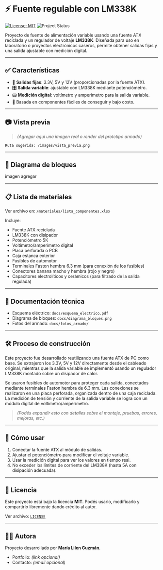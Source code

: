 # ⚡ Fuente regulable con LM338K
[![License: MIT](https://img.shields.io/badge/License-MIT-yellow.svg)](https://opensource.org/licenses/MIT)
![Project Status](https://img.shields.io/badge/Status-En%20desarrollo-blue)

Proyecto de fuente de alimentación variable usando una fuente ATX reciclada y un regulador de voltaje **LM338K**. Diseñada para uso en laboratorio o proyectos electrónicos caseros, permite obtener salidas fijas y una salida ajustable con medición digital.

---

## ✅ Características

- 🔌 **Salidas fijas**: 3.3V, 5V y 12V (proporcionadas por la fuente ATX).
- 🎛️ **Salida variable**: ajustable con LM338K mediante potenciómetro.
- 📟 **Medición digital**: voltímetro y amperímetro para la salida variable.
- 🔧 Basada en componentes fáciles de conseguir y bajo costo.

---

## 📷 Vista previa

> *(Agregar aquí una imagen real o render del prototipo armado)*

```
Ruta sugerida: /images/vista_previa.png
```

---

## 📐 Diagrama de bloques

imagen agregar

---
## 📋 Lista de materiales

Ver archivo en: `/materiales/lista_componentes.xlsx`

Incluye:

- Fuente ATX reciclada
- LM338K con disipador
- Potenciómetro 5K
- Voltímetro/amperímetro digital
- Placa perforada o PCB
- Caja estanca exterior
- Fusibles de automotor
- Terminales Faston hembra 6.3 mm (para conexión de los fusibles)
- Conectores banana macho y hembra (rojo y negro)
- Capacitores electrolíticos y cerámicos (para filtrado de la salida regulada)
---

## 📎 Documentación técnica

- Esquema eléctrico: `docs/esquema_electrico.pdf`
- Diagrama de bloques: `docs/diagrama_bloques.png`
- Fotos del armado: `docs/fotos_armado/`

---

## 🛠️ Proceso de construcción

Este proyecto fue desarrollado reutilizando una fuente ATX de PC como base. Se extrajeron los 3.3V, 5V y 12V directamente desde el cableado original, mientras que la salida variable se implementó usando un regulador LM338K montado sobre un disipador de calor.

Se usaron fusibles de automotor para proteger cada salida, conectados mediante terminales Faston hembra de 6.3 mm. Las conexiones se realizaron en una placa perforada, organizada dentro de una caja reciclada. La medición de tensión y corriente de la salida variable se logra con un módulo digital de voltímetro/amperímetro.

> *(Podés expandir esto con detalles sobre el montaje, pruebas, errores, mejoras, etc.)*

---

## 🧠 Cómo usar

1. Conectar la fuente ATX al módulo de salidas.
2. Ajustar el potenciómetro para modificar el voltaje variable.
3. Usar la medición digital para ver los valores en tiempo real.
4. No exceder los límites de corriente del LM338K (hasta 5A con disipación adecuada).

---

## 📜 Licencia

Este proyecto está bajo la licencia **MIT**. Podés usarlo, modificarlo y compartirlo libremente dando crédito al autor.

Ver archivo: [`LICENSE`](./LICENSE)

---

## 🙋‍♀️ Autora

Proyecto desarrollado por **María Lilen Guzmán**.

- Portfolio: *(link opcional)*
- Contacto: *(email opcional)*

